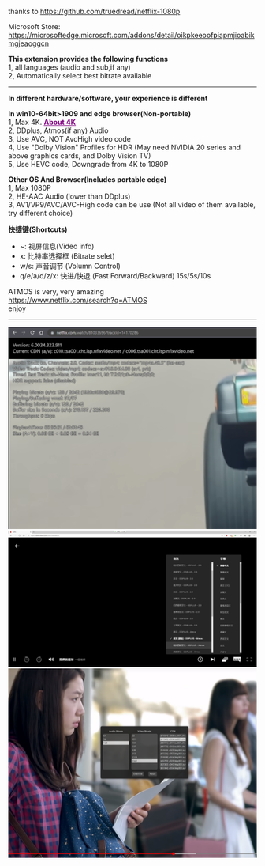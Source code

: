 thanks to https://github.com/truedread/netflix-1080p


Microsoft Store:  
https://microsoftedge.microsoft.com/addons/detail/oikpkeeoofpiapmjioabikmgjeaoggcn

**This extension provides the following functions**  
1, all languages (audio and sub,if any)   
2, Automatically select best bitrate available    
    
        
--------------------------------------------------------------------------------------


**In different hardware/software, your experience is different**  
    
  
**In win10-64bit>1909 and edge browser(Non-portable)**  
1, Max 4K.  [<font color=Purple><u>**About 4K**</u></font> ](https://help.netflix.com/zh-tw/node/13444)      
2, DDplus, Atmos(if any) Audio   
3, Use AVC, NOT AvcHigh video code   
4, Use "Dolby Vision" Profiles for HDR (May need NVIDIA 20 series and above graphics cards, and Dolby Vision TV)   
5, Use HEVC code, Downgrade from 4K to 1080P   
    
    
  
**Other OS And Browser(Includes portable edge)**  
1, Max 1080P   
2, HE-AAC Audio (lower than DDplus)   
3, AV1/VP9/AVC/AVC-High code can be use (Not all video of them available, try different choice)
  

**快捷键(Shortcuts)**
- ~: 视屏信息(Video info)
- x: 比特率选择框 (Bitrate selet)
- w/s: 声音调节 (Volumn Control)
- q/e/a/d/z/x: 快进/快退 (Fast Forward/Backward) 15s/5s/10s
    
ATMOS is very, very amazing  
https://www.netflix.com/search?q=ATMOS  
enjoy
    
    
--------------------------------------------------------------------------------------
![image](./img/info.png)
![image](./img/subs.png)
![image](./img/rate.png)

